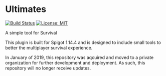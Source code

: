 # Ultimates
[![Build Status](https://travis-ci.com/kNoAPP/Ultimates.svg?branch=master)](https://travis-ci.com/kNoAPP/Ultimates)
[![License: MIT](https://img.shields.io/badge/License-MIT-yellow.svg)](https://opensource.org/licenses/MIT)

A simple tool for Survival

This plugin is built for Spigot 1.14.4 and is designed to include small tools to
better the multiplayer survival experience.

In January of 2019, this repository was aqcuired and moved to a private organization for further development and deployment. As such, this repository 
will no longer receive updates.
